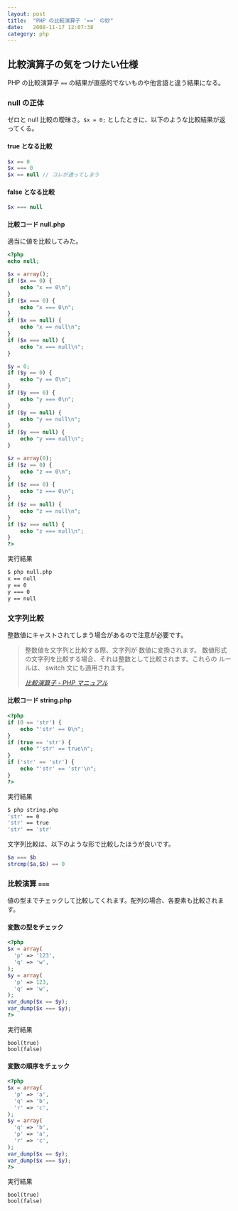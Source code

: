 ```yaml
---
layout: post
title:  "PHP の比較演算子 '==' の妙"
date:   2008-11-17 12:07:38
category: php
---
```


## 比較演算子の気をつけたい仕様

PHP の比較演算子 `==` の結果が直感的でないものや他言語と違う結果になる。

### null の正体

ゼロと null 比較の曖昧さ。`$x = 0;` としたときに、以下のような比較結果が返ってくる。

#### true となる比較

```php
$x == 0
$x === 0
$x == null // コレが通ってしまう
```

#### false となる比較

```php
$x === null
```

#### 比較コード null.php

適当に値を比較してみた。

```php
<?php
echo null;

$x = array();
if ($x == 0) {
    echo "x == 0\n";
}
if ($x === 0) {
    echo "x === 0\n";
}
if ($x == null) {
    echo "x == null\n";
}
if ($x === null) {
    echo "x === null\n";
}

$y = 0;
if ($y == 0) {
    echo "y == 0\n";
}
if ($y === 0) {
    echo "y === 0\n";
}
if ($y == null) {
    echo "y == null\n";
}
if ($y === null) {
    echo "y === null\n";
}

$z = array(0);
if ($z == 0) {
    echo "z == 0\n";
}
if ($z === 0) {
    echo "z === 0\n";
}
if ($z == null) {
    echo "z == null\n";
}
if ($z === null) {
    echo "z === null\n";
}
?>
```

実行結果

```sh
$ php null.php
x == null
y == 0
y === 0
y == null
```

### 文字列比較

整数値にキャストされてしまう場合があるので注意が必要です。

>整数値を文字列と比較する際、文字列が 数値に変換されます。 数値形式の文字列を比較する場合、それは整数として比較されます。これらの ルールは、 switch 文にも適用されます。
>
><cite>[比較演算子 - PHP マニュアル](http://www.php.net/manual/ja/language.operators.comparison.php)</cite>

#### 比較コード string.php

```php
<?php
if (0 == 'str') {
    echo "'str' == 0\n";
}
if (true == 'str') {
    echo "'str' == true\n";
}
if ('str' == 'str') {
    echo "'str' == 'str'\n";
}
?>
```

実行結果

```sh
$ php string.php
'str' == 0
'str' == true
'str' == 'str'
```

文字列比較は、以下のような形で比較したほうが良いです。

```php
$a === $b
strcmp($a,$b) == 0
```

### 比較演算 `===`

値の型までチェックして比較してくれます。配列の場合、各要素も比較されます。

#### 変数の型をチェック

```php
<?php
$x = array(
  'p' => '123',
  'q' => 'w',
);
$y = array(
  'p' => 123,
  'q' => 'w',
);
var_dump($x == $y);
var_dump($x === $y);
?>
```

実行結果

```
bool(true)
bool(false)
```

#### 変数の順序をチェック

```php
<?php
$x = array(
  'p' => 'a',
  'q' => 'b',
  'r' => 'c',
);
$y = array(
  'q' => 'b',
  'p' => 'a',
  'r' => 'c',
);
var_dump($x == $y);
var_dump($x === $y);
?>
```

実行結果

```
bool(true)
bool(false)
```

